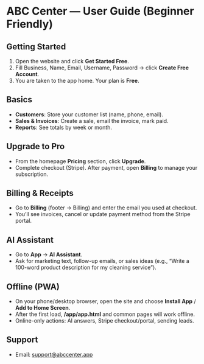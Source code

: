 # ABC Center — User Guide (Beginner Friendly)

## Getting Started
1. Open the website and click **Get Started Free**.
2. Fill Business, Name, Email, Username, Password → click **Create Free Account**.
3. You are taken to the app home. Your plan is **Free**.

## Basics
- **Customers**: Store your customer list (name, phone, email).
- **Sales & Invoices**: Create a sale, email the invoice, mark paid.
- **Reports**: See totals by week or month.

## Upgrade to Pro
- From the homepage **Pricing** section, click **Upgrade**.
- Complete checkout (Stripe). After payment, open **Billing** to manage your subscription.

## Billing & Receipts
- Go to **Billing** (footer → Billing) and enter the email you used at checkout.
- You’ll see invoices, cancel or update payment method from the Stripe portal.

## AI Assistant
- Go to **App** → **AI Assistant**.
- Ask for marketing text, follow-up emails, or sales ideas (e.g., “Write a 100-word product description for my cleaning service”).

## Offline (PWA)
- On your phone/desktop browser, open the site and choose **Install App** / **Add to Home Screen**.
- After the first load, **/app/app.html** and common pages will work offline.
- Online-only actions: AI answers, Stripe checkout/portal, sending leads.

## Support
- Email: support@abccenter.app
